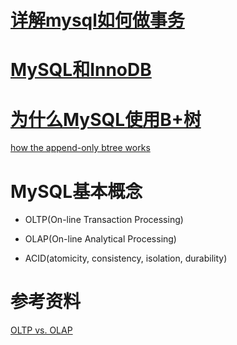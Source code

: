 

# [详解mysql如何做事务 ](https://mp.weixin.qq.com/s/Ng9akFrQNtaHhzi_Obl_og)



# [MySQL和InnoDB](https://draveness.me/mysql-innodb/)



# [为什么MySQL使用B+树](https://draveness.me/whys-the-design-mysql-b-plus-tree/)



[how the append-only btree works](http://www.bzero.se/ldapd/btree.html)

# MySQL基本概念

- OLTP(On-line Transaction Processing)

- OLAP(On-line Analytical Processing)

- ACID(atomicity, consistency, isolation, durability)

# 参考资料

[OLTP vs. OLAP](https://www.datawarehouse4u.info/OLTP-vs-OLAP.html)